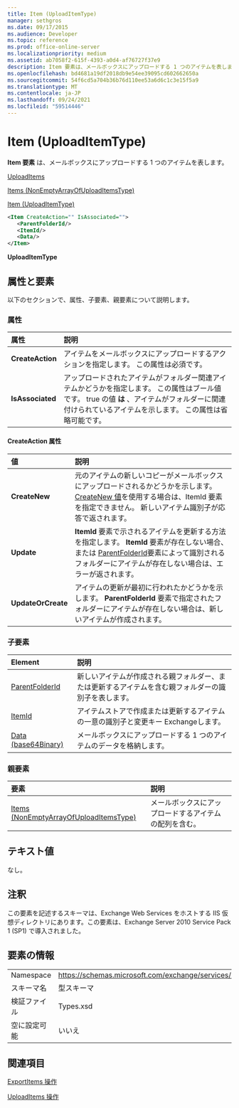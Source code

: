 ```yaml
---
title: Item (UploadItemType)
manager: sethgros
ms.date: 09/17/2015
ms.audience: Developer
ms.topic: reference
ms.prod: office-online-server
ms.localizationpriority: medium
ms.assetid: ab7058f2-615f-4393-a0d4-af76727f37e9
description: Item 要素は、メールボックスにアップロードする 1 つのアイテムを表します。
ms.openlocfilehash: bd4681a19df2018db9e54ee39095cd602662650a
ms.sourcegitcommit: 54f6cd5a704b36b76d110ee53a6d6c1c3e15f5a9
ms.translationtype: MT
ms.contentlocale: ja-JP
ms.lasthandoff: 09/24/2021
ms.locfileid: "59514446"
---
```

# <a name="item-uploaditemtype"></a>Item (UploadItemType)

**Item 要素** は、メールボックスにアップロードする 1 つのアイテムを表します。 
  
[UploadItems](uploaditems.md)
  
[Items (NonEmptyArrayOfUploadItemsType)](items-nonemptyarrayofuploaditemstype.md)
  
[Item (UploadItemType)](item-uploaditemtype.md)
  
```XML
<Item CreateAction="" IsAssociated="">
   <ParentFolderId/>
   <ItemId/>
   <Data/>
</Item>
```

 **UploadItemType**
## <a name="attributes-and-elements"></a>属性と要素

以下のセクションで、属性、子要素、親要素について説明します。
  
### <a name="attributes"></a>属性

|**属性**|**説明**|
|:-----|:-----|
|**CreateAction** <br/> |アイテムをメールボックスにアップロードするアクションを指定します。 この属性は必須です。  <br/> |
|**IsAssociated** <br/> |アップロードされたアイテムがフォルダー関連アイテムかどうかを指定します。 この属性はブール値です。 true の値 **は** 、アイテムがフォルダーに関連付けられているアイテムを示します。 この属性は省略可能です。  <br/> |
   
#### <a name="createaction-attribute"></a>CreateAction 属性

|**値**|**説明**|
|:-----|:-----|
|**CreateNew** <br/> |元のアイテムの新しいコピーがメールボックスにアップロードされるかどうかを示します。 [CreateNew 値](itemid.md)を使用する場合は、ItemId 要素を指定できません。 新しいアイテム識別子が応答で返されます。  <br/> |
|**Update** <br/> |**ItemId** 要素で示されるアイテムを更新する方法を指定します。 **ItemId** 要素が存在しない場合、または [ParentFolderId](parentfolderid.md)要素によって識別されるフォルダーにアイテムが存在しない場合は、エラーが返されます。  <br/> |
|**UpdateOrCreate** <br/> |アイテムの更新が最初に行われたかどうかを示します。 **ParentFolderId** 要素で指定されたフォルダーにアイテムが存在しない場合は、新しいアイテムが作成されます。  <br/> |
   
### <a name="child-elements"></a>子要素

|**Element**|**説明**|
|:-----|:-----|
|[ParentFolderId](parentfolderid.md) <br/> |新しいアイテムが作成される親フォルダー、または更新するアイテムを含む親フォルダーの識別子を表します。  <br/> |
|[ItemId](itemid.md) <br/> |アイテムストアで作成または更新するアイテムの一意の識別子と変更キー Exchangeします。  <br/> |
|[Data (base64Binary)](data-base64binary.md) <br/> |メールボックスにアップロードする 1 つのアイテムのデータを格納します。  <br/> |
   
### <a name="parent-elements"></a>親要素

|**要素**|**説明**|
|:-----|:-----|
|[Items (NonEmptyArrayOfUploadItemsType)](items-nonemptyarrayofuploaditemstype.md) <br/> |メールボックスにアップロードするアイテムの配列を含む。  <br/> |
   
## <a name="text-value"></a>テキスト値

なし。
  
## <a name="remarks"></a>注釈

この要素を記述するスキーマは、Exchange Web Services をホストする IIS 仮想ディレクトリにあります。この要素は、Exchange Server 2010 Service Pack 1 (SP1) で導入されました。
  
## <a name="element-information"></a>要素の情報

|||
|:-----|:-----|
|Namespace  <br/> |https://schemas.microsoft.com/exchange/services/2006/types  <br/> |
|スキーマ名  <br/> |型スキーマ  <br/> |
|検証ファイル  <br/> |Types.xsd  <br/> |
|空に設定可能  <br/> |いいえ  <br/> |
   
## <a name="see-also"></a>関連項目



[ExportItems 操作](exportitems-operation.md)
  
[UploadItems 操作](uploaditems-operation.md)

